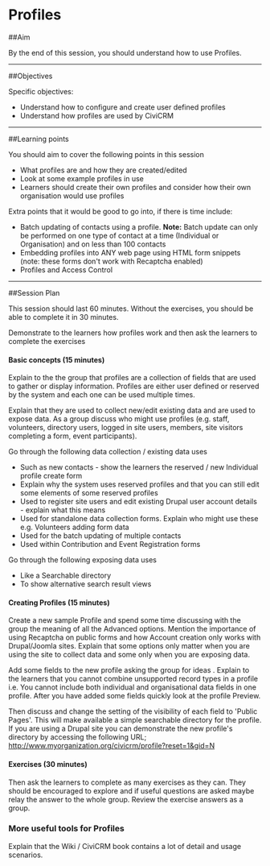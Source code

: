 # Profiles

##Aim

By the end of this session, you should understand how to use Profiles.

---
##Objectives

Specific objectives:

- Understand how to configure and create user defined profiles
- Understand how profiles are used by CiviCRM

---
##Learning points

You should aim to cover the following points in this session

- What profiles are and how they are created/edited
- Look at some example profiles in use
- Learners should create their own profiles and consider how their own organisation would use profiles

Extra points that it would be good to go into, if there is time include:

- Batch updating of contacts using a profile. **Note:** Batch update can only be performed on one type of contact at a time (Individual or Organisation) and on less than 100 contacts
- Embedding profiles into ANY web page using HTML form snippets (note: these forms don't work with Recaptcha enabled)
- Profiles and Access Control

---
##Session Plan

This session should last 60 minutes. Without the exercises, you should be able to complete it in 30 minutes.

Demonstrate to the learners how profiles work and then ask the learners to complete the exercises

#### Basic concepts (15 minutes)

Explain to the the group that profiles are a collection of fields that are used to gather or display information.
Profiles are either user defined or reserved by the system and each one can be used multiple times.

Explain that they are used to collect new/edit existing data and are used to expose data.
As a group discuss who might use profiles (e.g. staff, volunteers, directory users, logged in site users, members, site visitors completing a form, event participants).

Go through the following data collection / existing data uses

- Such as new contacts - show the learners the reserved / new Individual profile create form
- Explain why the system uses reserved profiles and that you can still edit some elements of some reserved profiles
- Used to register site users and edit existing Drupal user account details - explain what this means
- Used for standalone data collection forms. Explain who might use these e.g. Volunteers adding form data
- Used for the batch updating of multiple contacts
- Used within Contribution and Event Registration forms

Go through the following exposing data uses

- Like a Searchable directory
- To show alternative search result views

#### Creating Profiles (15 minutes)

Create a new sample Profile and spend some time discussing with the group the meaning of all the Advanced options.
Mention the importance of using Recaptcha on public forms and how Account creation only works with Drupal/Joomla sites.
Explain that some options only matter when you are using the site to collect data and some only when you are exposing data.

Add some fields to the new profile asking the group for ideas . Explain to the learners that you cannot combine unsupported record types in a profile i.e. You cannot include both individual and organisational data fields in one profile.
After you have added some fields quickly look at the profile Preview.

Then discuss and change the setting of the visibility of each field to 'Public Pages'. This will make available a simple searchable directory for the profile.
If you are using a Drupal site you can demonstrate the new profile's directory by accessing the following URL;
<http://www.myorganization.org/civicrm/profile?reset=1&gid=N>

#### Exercises (30 minutes)

Then ask the learners to complete as many exercises as they can. They should be encouraged to explore and if useful questions are asked maybe relay the answer to the whole group.
Review the exercise answers as a group.

### More useful tools for Profiles

Explain that the Wiki / CiviCRM book contains a lot of detail and usage scenarios.
